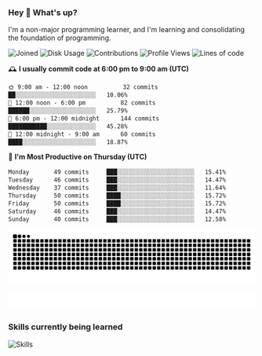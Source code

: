 ### Hey :wave: What's up?

I'm a non-major programming learner, and I'm learning and consolidating the foundation of programming.

<!--START_SECTION:waka-->
![Joined](http://img.shields.io/badge/Joined-8%20years%20ago-6D67E4?style=flat&labelColor=453C67)
![Disk Usage](http://img.shields.io/badge/Github%27s%20Storage-604.4%20MB-FD841F?style=flat&labelColor=E14D2A)
![Contributions](http://img.shields.io/badge/Contributions%20in%202024-157-7DCE13?style=flat&labelColor=2B7A0B)
![Profile Views](http://img.shields.io/badge/Profile%20Views-15-3AB4F2?style=flat&labelColor=0078AA)
![Lines of code](https://img.shields.io/badge/Lines%20of%20code-2%20Million%20Lines%20of%20code-FF8B8B?style=flat&labelColor=EB4747)

🕰️ **I usually commit code at 6:00 pm to 9:00 am (UTC)** 

```text
🌞 9:00 am - 12:00 noon          32 commits     ██░░░░░░░░░░░░░░░░░░░░░░░   10.06% 
🌆 12:00 noon - 6:00 pm          82 commits     ██████░░░░░░░░░░░░░░░░░░░   25.79% 
🌃 6:00 pm - 12:00 midnight      144 commits    ███████████░░░░░░░░░░░░░░   45.28% 
🌙 12:00 midnight - 9:00 am      60 commits     ████░░░░░░░░░░░░░░░░░░░░░   18.87%
```
📅 **I'm Most Productive on Thursday (UTC)** 

```text
Monday       49 commits     ███░░░░░░░░░░░░░░░░░░░░░░   15.41% 
Tuesday      46 commits     ███░░░░░░░░░░░░░░░░░░░░░░   14.47% 
Wednesday    37 commits     ███░░░░░░░░░░░░░░░░░░░░░░   11.64% 
Thursday     50 commits     ████░░░░░░░░░░░░░░░░░░░░░   15.72% 
Friday       50 commits     ████░░░░░░░░░░░░░░░░░░░░░   15.72% 
Saturday     46 commits     ███░░░░░░░░░░░░░░░░░░░░░░   14.47% 
Sunday       40 commits     ███░░░░░░░░░░░░░░░░░░░░░░   12.58%
```

<!--END_SECTION:waka-->

![Snake animation](https://raw.githubusercontent.com/dirname/dirname/output/snake.svg)

![metrics](github-metrics.svg)

### Skills currently being learned

![Skills](https://skillicons.dev/icons?i=linux,rust,go,solidity,typescript,bash,git,postgres,mysql,redis,mongo,docker,kubernetes,grafana,prometheus)
